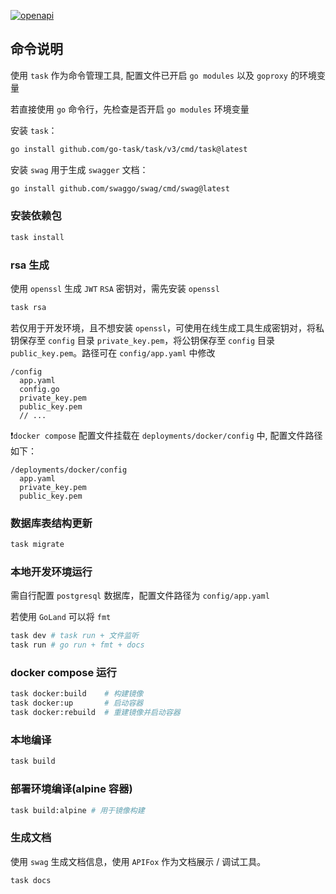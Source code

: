 [![openapi](https://github.com/Jon-a-than/gin-template/actions/workflows/openapi.yml/badge.svg)](https://qingshaner.com/gin-template/swagger.json)

## 命令说明

使用 `task` 作为命令管理工具, 配置文件已开启 `go modules` 以及 `goproxy` 的环境变量

若直接使用 `go` 命令行，先检查是否开启 `go modules` 环境变量

安装 `task`：

```bash
go install github.com/go-task/task/v3/cmd/task@latest
```

安装 `swag` 用于生成 `swagger` 文档：

```bash
go install github.com/swaggo/swag/cmd/swag@latest
```

### 安装依赖包

```bash
task install
```

### rsa 生成

使用 `openssl` 生成 `JWT` `RSA` 密钥对，需先安装 `openssl`

```bash
task rsa
```

若仅用于开发环境，且不想安装 `openssl`，可使用在线生成工具生成密钥对，将私钥保存至 `config` 目录 `private_key.pem`，将公钥保存至 `config` 目录 `public_key.pem`。路径可在 `config/app.yaml` 中修改
```
/config
  app.yaml
  config.go
  private_key.pem
  public_key.pem
  // ...
```


❗`docker compose` 配置文件挂载在 `deployments/docker/config` 中, 配置文件路径如下：

```
/deployments/docker/config
  app.yaml
  private_key.pem
  public_key.pem
```

### 数据库表结构更新

```bash
task migrate
```

### 本地开发环境运行

需自行配置 `postgresql` 数据库，配置文件路径为 `config/app.yaml`

若使用 `GoLand` 可以将 `fmt`

```bash
task dev # task run + 文件监听
task run # go run + fmt + docs
```

### docker compose 运行

```bash
task docker:build    # 构建镜像
task docker:up       # 启动容器
task docker:rebuild  # 重建镜像并启动容器
```

### 本地编译

```bash
task build
```

### 部署环境编译(alpine 容器)

```bash
task build:alpine # 用于镜像构建
```

### 生成文档

使用 `swag` 生成文档信息，使用 `APIFox` 作为文档展示 / 调试工具。

```bash
task docs
```
